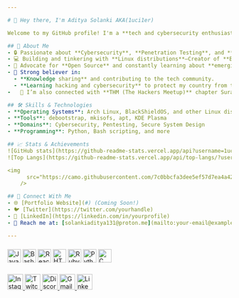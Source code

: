 ```yaml
---

# 👋 Hey there, I'm Aditya Solanki AKA(1uci1er)  

Welcome to my GitHub profile! I'm a **tech and cybersecurity enthusiast** exploring the dynamic and ever-evolving world of technology in this new era.  

## 🚀 About Me  
- 🔒 Passionate about **Cybersecurity**, **Penetration Testing**, and **System Hardening**.  
- 💻 Building and tinkering with **Linux distributions**—Creator of **BlackShieldOS**, a security-focused Arch Linux-based distro.  
- 🌟 Advocate for **Open Source** and constantly learning about **emerging technologies**.  
- 📜 Strong believer in:  
  - **Knowledge sharing** and contributing to the tech community.  
  - **Learning hacking and cybersecurity** to protect my country from threats posed by other nations (like **North Korea, China, USA, and others**) that constantly attempt to compromise government and military data.
-   🤝 I’m also connected with **THM (The Hackers Meetup)** chapter Surat and a proud member of the **Indian Ethical Hacking Community**.

## 🛠️ Skills & Technologies  
- **Operating Systems**: Arch Linux, BlackShieldOS, and other Linux distros  
- **Tools**: debootstrap, mkisofs, apt, KDE Plasma  
- **Domains**: Cybersecurity, Pentesting, Secure System Design  
- **Programming**: Python, Bash scripting, and more  

## 📈 Stats & Achievements  
![GitHub stats](https://github-readme-stats.vercel.app/api?username=1uci1er&show_icons=true&theme=radical)  
![Top Langs](https://github-readme-stats.vercel.app/api/top-langs/?username=1uci1er&layout=compact&theme=radical)

<img 
      src="https://camo.githubusercontent.com/7c0bbcfa3dee5ef57d7ea4a4204049d86abeec2e91d569b929e72b71cbf249e6/68747470733a2f2f6769746875622d70726f66696c652d74726f7068792e76657263656c2e6170702f3f757365726e616d653d73616d6179383235267468656d653d6461726b687562266e6f2d6672616d653d7472756526636f6c756d6e3d34266d617267696e2d773d3135266d617267696e2d683d31352662675f636f6c6f723d303030303030267469746c655f636f6c6f723d464630303030266e6f2d62673d74727565"
    />

## 🔗 Connect With Me  
- 🌐 [Portfolio Website](#) (Coming Soon!)  
- 🐦 [Twitter](https://twitter.com/yourhandle)  
- 💼 [LinkedIn](https://linkedin.com/in/yourprofile)  
- 📧 Reach me at: [solankiaditya131@proton.me](mailto:your-email@example.com)  

---
```


###

<div align="left">
  <img src="https://cdn.jsdelivr.net/gh/devicons/devicon/icons/javascript/javascript-original.svg" height="30" alt="JavaScript logo" />
  <img src="https://cdn.jsdelivr.net/gh/devicons/devicon/icons/bash/bash-original.svg" height="30" alt="Bash logo" />
  <img src="https://cdn.jsdelivr.net/gh/devicons/devicon/icons/react/react-original.svg" height="30" alt="React logo" />
  <img src="https://cdn.jsdelivr.net/gh/devicons/devicon/icons/html5/html5-original.svg" height="30" alt="HTML5 logo" />
  <img src="https://cdn.jsdelivr.net/gh/devicons/devicon/icons/ruby/ruby-original.svg" height="30" alt="Ruby logo" />
  <img src="https://cdn.jsdelivr.net/gh/devicons/devicon/icons/python/python-original.svg" height="30" alt="Python logo" />
  <img src="https://cdn.jsdelivr.net/gh/devicons/devicon/icons/c/c-original.svg" height="30" alt="C logo" />
</div>

###

<div align="left">
  <a href="https://instagram.com/rx1vi" target="_blank">
    <img 
      src="https://img.shields.io/static/v1?message=Instagram&logo=instagram&label=&color=E4405F&logoColor=white&labelColor=&style=for-the-badge" 
      height="35" 
      alt="Instagram logo" 
    />
  </a>
  <a href="https://twitch.tv/SolankiAdi22235" target="_blank">
    <img 
      src="https://img.shields.io/static/v1?message=Twitch&logo=twitch&label=&color=9146FF&logoColor=white&labelColor=&style=for-the-badge" 
      height="35" 
      alt="Twitch logo" 
    />
  </a>
  <a href="https://discordapp.com/users/your_user_id" target="_blank">
    <img 
      src="https://img.shields.io/static/v1?message=Discord&logo=discord&label=&color=7289DA&logoColor=white&labelColor=&style=for-the-badge" 
      height="35" 
      alt="Discord logo" 
    />
  </a>
  <a href="mailto:solankiaditya131@proton.me" target="_blank">
    <img 
      src="https://img.shields.io/static/v1?message=Gmail&logo=gmail&label=&color=D14836&logoColor=white&labelColor=&style=for-the-badge" 
      height="35" 
      alt="Gmail logo" 
    />
  </a>
  <a href="https://linkedin.com/in/aditya-solanki" target="_blank">
    <img 
      src="https://img.shields.io/static/v1?message=LinkedIn&logo=linkedin&label=&color=0077B5&logoColor=white&labelColor=&style=for-the-badge" 
      height="35" 
      alt="LinkedIn logo" 
    />
  </a>
</div>

###

<br clear="both">

